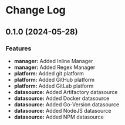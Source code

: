 # Change Log

## 0.1.0 (2024-05-28)

### Features

* **manager:** Added Inline Manager
* **manager:** Added Regex Manager
* **platform:** Added git platform
* **platform:** Added GitHub platform
* **platform:** Added GitLab platform
* **datasource:** Added Artifactory datasource
* **datasource:** Added Docker datasource
* **datasource:** Added Go-Version datasource
* **datasource:** Added NodeJS datasource
* **datasource:** Added NPM datasource
